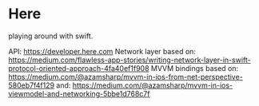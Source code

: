 # Here
playing around with swift.

API: https://developer.here.com 
Network layer based on: https://medium.com/flawless-app-stories/writing-network-layer-in-swift-protocol-oriented-approach-4fa40ef1f908
MVVM bindings based on: https://medium.com/@azamsharp/mvvm-in-ios-from-net-perspective-580eb7f4f129
and: https://medium.com/@azamsharp/mvvm-in-ios-viewmodel-and-networking-5bbe1d768c7f

